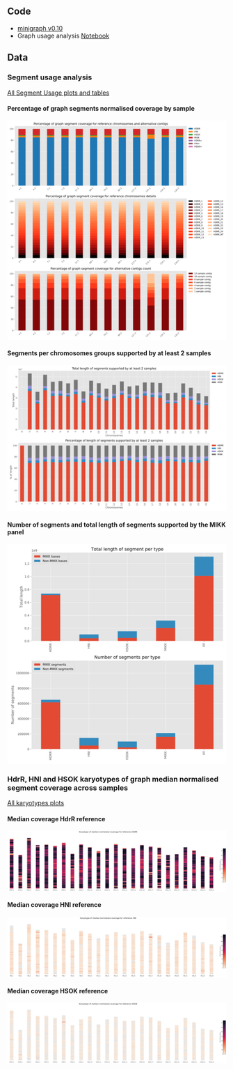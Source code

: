 ## Code

* [minigraph v0.10](https://github.com/lh3/minigraph/releases/tag/v0.10)
* Graph usage analysis [Notebook](https://birneylab.github.io/MIKK_genome_companion_paper/Graph_usage/code/graph_usage_analysis.html)

## Data

### Segment usage analysis

[All Segment Usage plots and tables](https://github.com/birneylab/MIKK_genome_companion_paper/tree/master/docs/Graph_usage/data/segment_usage)

#### Percentage of graph segments normalised coverage by sample

![](https://raw.githubusercontent.com/birneylab/MIKK_genome_companion_paper/master/docs/Graph_usage/data/segment_usage/graph_segment_coverage.svg)

#### Segments per chromosomes groups supported by at least 2 samples

![](https://raw.githubusercontent.com/birneylab/MIKK_genome_companion_paper/master/docs/Graph_usage/data/segment_usage/segment_usage_chrom_type_stats.svg)

#### Number of segments and total length of segments supported by the MIKK panel

![](https://raw.githubusercontent.com/birneylab/MIKK_genome_companion_paper/master/docs/Graph_usage/data/segment_usage/segment_usage_type_stats.svg)

### HdrR, HNI and HSOK karyotypes of graph median normalised segment coverage across samples

[All karyotypes plots](https://github.com/birneylab/MIKK_genome_companion_paper/tree/master/docs/Graph_usage/data/karyotype)

#### Median coverage HdrR reference

![](https://raw.githubusercontent.com/birneylab/MIKK_genome_companion_paper/master/docs/Graph_usage/data/karyotype/Karyotype_HDRR_all_median.svg)

#### Median coverage HNI reference

![](https://raw.githubusercontent.com/birneylab/MIKK_genome_companion_paper/master/docs/Graph_usage/data/karyotype/Karyotype_HNI_all_median.svg)

#### Median coverage HSOK reference

![](https://raw.githubusercontent.com/birneylab/MIKK_genome_companion_paper/master/docs/Graph_usage/data/karyotype/Karyotype_HSOK_all_median.svg)
